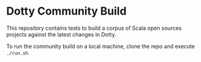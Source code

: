 # Dotty Community Build

This repository contains tests to build a corpus of Scala open sources projects
against the latest changes in Dotty.

To run the community build on a local machine, clone the repo and execute `./run.sh`.
